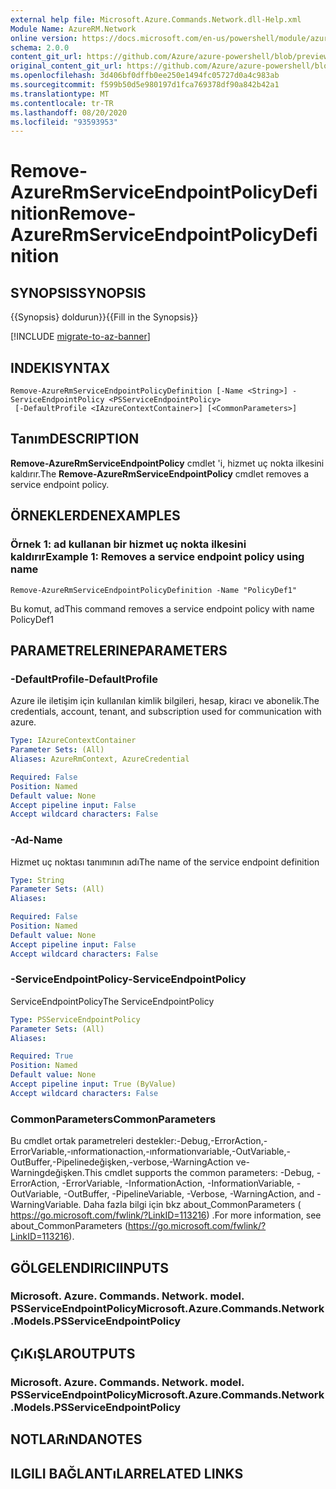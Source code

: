 ```yaml
---
external help file: Microsoft.Azure.Commands.Network.dll-Help.xml
Module Name: AzureRM.Network
online version: https://docs.microsoft.com/en-us/powershell/module/azurerm.network/remove-azurermserviceendpointpolicydefinition
schema: 2.0.0
content_git_url: https://github.com/Azure/azure-powershell/blob/preview/src/ResourceManager/Network/Commands.Network/help/Remove-AzureRmServiceEndpointPolicyDefinition.md
original_content_git_url: https://github.com/Azure/azure-powershell/blob/preview/src/ResourceManager/Network/Commands.Network/help/Remove-AzureRmServiceEndpointPolicyDefinition.md
ms.openlocfilehash: 3d406bf0dffb0ee250e1494fc05727d0a4c983ab
ms.sourcegitcommit: f599b50d5e980197d1fca769378df90a842b42a1
ms.translationtype: MT
ms.contentlocale: tr-TR
ms.lasthandoff: 08/20/2020
ms.locfileid: "93593953"
---
```

# <span data-ttu-id="2903f-101">Remove-AzureRmServiceEndpointPolicyDefinition</span><span class="sxs-lookup"><span data-stu-id="2903f-101">Remove-AzureRmServiceEndpointPolicyDefinition</span></span>

## <span data-ttu-id="2903f-102">SYNOPSIS</span><span class="sxs-lookup"><span data-stu-id="2903f-102">SYNOPSIS</span></span>
<span data-ttu-id="2903f-103">{{Synopsis} doldurun}}</span><span class="sxs-lookup"><span data-stu-id="2903f-103">{{Fill in the Synopsis}}</span></span>

[!INCLUDE [migrate-to-az-banner](../../includes/migrate-to-az-banner.md)]

## <span data-ttu-id="2903f-104">INDEKI</span><span class="sxs-lookup"><span data-stu-id="2903f-104">SYNTAX</span></span>

```
Remove-AzureRmServiceEndpointPolicyDefinition [-Name <String>] -ServiceEndpointPolicy <PSServiceEndpointPolicy>
 [-DefaultProfile <IAzureContextContainer>] [<CommonParameters>]
```

## <span data-ttu-id="2903f-105">Tanım</span><span class="sxs-lookup"><span data-stu-id="2903f-105">DESCRIPTION</span></span>
<span data-ttu-id="2903f-106">**Remove-AzureRmServiceEndpointPolicy** cmdlet 'i, hizmet uç nokta ilkesini kaldırır.</span><span class="sxs-lookup"><span data-stu-id="2903f-106">The **Remove-AzureRmServiceEndpointPolicy** cmdlet removes a service endpoint policy.</span></span>

## <span data-ttu-id="2903f-107">ÖRNEKLERDEN</span><span class="sxs-lookup"><span data-stu-id="2903f-107">EXAMPLES</span></span>

### <span data-ttu-id="2903f-108">Örnek 1: ad kullanan bir hizmet uç nokta ilkesini kaldırır</span><span class="sxs-lookup"><span data-stu-id="2903f-108">Example 1: Removes a service endpoint policy using name</span></span>
```
Remove-AzureRmServiceEndpointPolicyDefinition -Name "PolicyDef1"
```

<span data-ttu-id="2903f-109">Bu komut, ad</span><span class="sxs-lookup"><span data-stu-id="2903f-109">This command removes a service endpoint policy with name PolicyDef1</span></span>

## <span data-ttu-id="2903f-110">PARAMETRELERINE</span><span class="sxs-lookup"><span data-stu-id="2903f-110">PARAMETERS</span></span>

### <span data-ttu-id="2903f-111">-DefaultProfile</span><span class="sxs-lookup"><span data-stu-id="2903f-111">-DefaultProfile</span></span>
<span data-ttu-id="2903f-112">Azure ile iletişim için kullanılan kimlik bilgileri, hesap, kiracı ve abonelik.</span><span class="sxs-lookup"><span data-stu-id="2903f-112">The credentials, account, tenant, and subscription used for communication with azure.</span></span>

```yaml
Type: IAzureContextContainer
Parameter Sets: (All)
Aliases: AzureRmContext, AzureCredential

Required: False
Position: Named
Default value: None
Accept pipeline input: False
Accept wildcard characters: False
```

### <span data-ttu-id="2903f-113">-Ad</span><span class="sxs-lookup"><span data-stu-id="2903f-113">-Name</span></span>
<span data-ttu-id="2903f-114">Hizmet uç noktası tanımının adı</span><span class="sxs-lookup"><span data-stu-id="2903f-114">The name of the service endpoint definition</span></span>

```yaml
Type: String
Parameter Sets: (All)
Aliases:

Required: False
Position: Named
Default value: None
Accept pipeline input: False
Accept wildcard characters: False
```

### <span data-ttu-id="2903f-115">-ServiceEndpointPolicy</span><span class="sxs-lookup"><span data-stu-id="2903f-115">-ServiceEndpointPolicy</span></span>
<span data-ttu-id="2903f-116">ServiceEndpointPolicy</span><span class="sxs-lookup"><span data-stu-id="2903f-116">The ServiceEndpointPolicy</span></span>

```yaml
Type: PSServiceEndpointPolicy
Parameter Sets: (All)
Aliases:

Required: True
Position: Named
Default value: None
Accept pipeline input: True (ByValue)
Accept wildcard characters: False
```

### <span data-ttu-id="2903f-117">CommonParameters</span><span class="sxs-lookup"><span data-stu-id="2903f-117">CommonParameters</span></span>
<span data-ttu-id="2903f-118">Bu cmdlet ortak parametreleri destekler:-Debug,-ErrorAction,-ErrorVariable,-ınformationaction,-ınformationvariable,-OutVariable,-OutBuffer,-Pipelinedeğişken,-verbose,-WarningAction ve-Warningdeğişken.</span><span class="sxs-lookup"><span data-stu-id="2903f-118">This cmdlet supports the common parameters: -Debug, -ErrorAction, -ErrorVariable, -InformationAction, -InformationVariable, -OutVariable, -OutBuffer, -PipelineVariable, -Verbose, -WarningAction, and -WarningVariable.</span></span>
<span data-ttu-id="2903f-119">Daha fazla bilgi için bkz about_CommonParameters ( https://go.microsoft.com/fwlink/?LinkID=113216) .</span><span class="sxs-lookup"><span data-stu-id="2903f-119">For more information, see about_CommonParameters (https://go.microsoft.com/fwlink/?LinkID=113216).</span></span>

## <span data-ttu-id="2903f-120">GÖLGELENDIRICI</span><span class="sxs-lookup"><span data-stu-id="2903f-120">INPUTS</span></span>

### <span data-ttu-id="2903f-121">Microsoft. Azure. Commands. Network. model. PSServiceEndpointPolicy</span><span class="sxs-lookup"><span data-stu-id="2903f-121">Microsoft.Azure.Commands.Network.Models.PSServiceEndpointPolicy</span></span>


## <span data-ttu-id="2903f-122">ÇıKıŞLAR</span><span class="sxs-lookup"><span data-stu-id="2903f-122">OUTPUTS</span></span>

### <span data-ttu-id="2903f-123">Microsoft. Azure. Commands. Network. model. PSServiceEndpointPolicy</span><span class="sxs-lookup"><span data-stu-id="2903f-123">Microsoft.Azure.Commands.Network.Models.PSServiceEndpointPolicy</span></span>


## <span data-ttu-id="2903f-124">NOTLARıNDA</span><span class="sxs-lookup"><span data-stu-id="2903f-124">NOTES</span></span>

## <span data-ttu-id="2903f-125">ILGILI BAĞLANTıLAR</span><span class="sxs-lookup"><span data-stu-id="2903f-125">RELATED LINKS</span></span>

